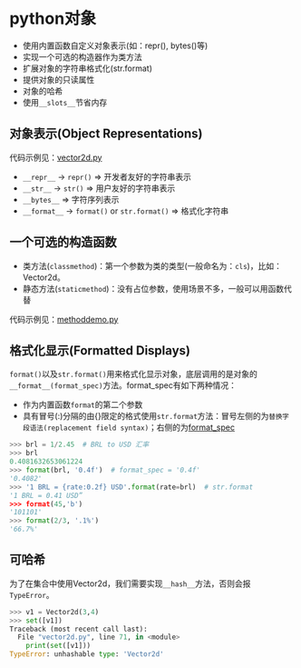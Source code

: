 # python对象

- 使用内置函数自定义对象表示(如：repr(), bytes()等)
- 实现一个可选的构造器作为类方法
- 扩展对象的字符串格式化(str.format)
- 提供对象的只读属性
- 对象的哈希
- 使用`__slots__`节省内存

## 对象表示(Object Representations)

代码示例见：[vector2d.py](vector2d.py)

- `__repr__` -> `repr()` => 开发者友好的字符串表示
- `__str__`  -> `str()`  => 用户友好的字符串表示
- `__bytes__` => 字符序列表示
- `__format__` -> `format()` or `str.format()` => 格式化字符串

## 一个可选的构造函数

- 类方法(`classmethod`)：第一个参数为类的类型(一般命名为：`cls`)，比如：Vector2d。
- 静态方法(`staticmethod`)：没有占位参数，使用场景不多，一般可以用函数代替

代码示例见：[methoddemo.py](methoddemo.py)

## 格式化显示(Formatted Displays)

`format()`以及`str.format()`用来格式化显示对象，底层调用的是对象的`__format__(format_spec)`方法。format_spec有如下两种情况：

- 作为内置函数`format`的第二个参数
- 具有冒号(:)分隔的由{}限定的格式使用`str.format`方法：冒号左侧的为`替换字段语法(replacement field syntax)`；右侧的为[format_spec](https://docs.python.org/3/library/string.html#formatspec)

```python
>>> brl = 1/2.45  # BRL to USD 汇率
>>> brl
0.4081632653061224
>>> format(brl, '0.4f')  # format_spec = '0.4f'
'0.4082'
>>> '1 BRL = {rate:0.2f} USD'.format(rate=brl)  # str.format
'1 BRL = 0.41 USD”
>>> format(45,'b')
'101101'
>>> format(2/3, '.1%')
'66.7%'
```

## 可哈希

为了在集合中使用Vector2d，我们需要实现`__hash__`方法，否则会报`TypeError`。

```python
>>> v1 = Vector2d(3,4)
>>> set([v1])
Traceback (most recent call last):
  File "vector2d.py", line 71, in <module>
    print(set([v1]))
TypeError: unhashable type: 'Vector2d'
```